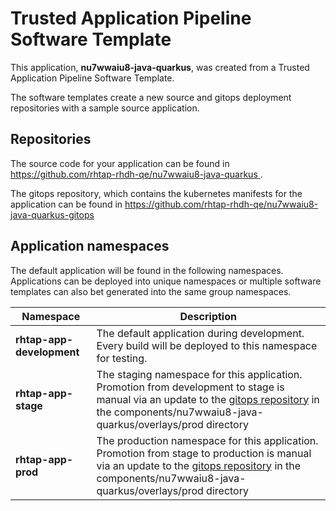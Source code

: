 # Trusted Application Pipeline Software Template

This application, **nu7wwaiu8-java-quarkus**, was created from a Trusted Application Pipeline Software Template.

The software templates create a new source and gitops deployment repositories with a sample source application. 

## Repositories

The source code for your application can be found in [https://github.com/rhtap-rhdh-qe/nu7wwaiu8-java-quarkus ](https://github.com/rhtap-rhdh-qe/nu7wwaiu8-java-quarkus ).
 
The gitops repository, which contains the kubernetes manifests for the application can be found in 
[https://github.com/rhtap-rhdh-qe/nu7wwaiu8-java-quarkus-gitops ](https://github.com/rhtap-rhdh-qe/nu7wwaiu8-java-quarkus-gitops ) 

## Application namespaces 

The default application will be found in the following namespaces. Applications can be deployed into unique namespaces or multiple software templates can also bet generated into the same group namespaces.  

|  Namespace   |  Description   |  
| -------- | -------- |   
| **rhtap-app-development** | The default application during development. Every build will be deployed to this namespace for testing. | 
| **rhtap-app-stage** | The staging namespace for this application. Promotion from development to stage is manual via an update to the [gitops repository](https://github.com/rhtap-rhdh-qe/nu7wwaiu8-java-quarkus-gitops ) in the components/nu7wwaiu8-java-quarkus/overlays/prod directory |  
| **rhtap-app-prod** | The production namespace for this application. Promotion from stage to production is manual via an update to the [gitops repository](https://github.com/rhtap-rhdh-qe/nu7wwaiu8-java-quarkus-gitops ) in the components/nu7wwaiu8-java-quarkus/overlays/prod directory | 
